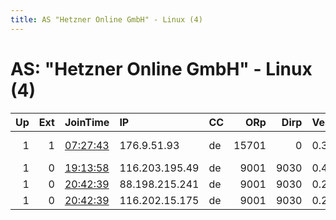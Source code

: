 ```yaml
---
title: AS "Hetzner Online GmbH" - Linux (4)
---
```


# AS: "Hetzner Online GmbH" - Linux (4)

|   Up |   Ext | JoinTime                                                                                            | IP             | CC   |   ORp |   Dirp | Version   | Contact                               | Nickname    |   eFamMembers |
|-----:|------:|:----------------------------------------------------------------------------------------------------|:---------------|:-----|------:|-------:|:----------|:--------------------------------------|:------------|--------------:|
|    1 |     1 | [07:27:43](https://metrics.torproject.org/rs.html#details/4415D374B747CEC5573296D497E687D8B5B6F650) | 176.9.51.93    | de   | 15701 |      0 | 0.3.2.10  | Webmaster &lt;ceddicedced@pr          | Ceddicedced |             1 |
|    1 |     0 | [19:13:58](https://metrics.torproject.org/rs.html#details/7FBB9313E95422018DDBC4A792C70BBCDB38AE74) | 116.203.195.49 | de   |  9001 |   9030 | 0.4.1.6   | derpyspike a-t protonma               | derpyrelay  |             1 |
|    1 |     0 | [20:42:39](https://metrics.torproject.org/rs.html#details/3B1F8A7F26DC2F8AEFA40D59629B562AD0AB3E7E) | 88.198.215.241 | de   |  9001 |   9030 | 0.2.9.14  | public&lt;dot&gt;cr&lt;at&gt;protonma | duncanturk0 |             1 |
|    1 |     0 | [20:42:39](https://metrics.torproject.org/rs.html#details/4120E4A8823A7AA76C5FF79BD263C0814C551CF5) | 116.202.15.175 | de   |  9001 |   9030 | 0.2.9.14  | public&lt;dot&gt;cr&lt;at&gt;protonma | duncanturk0 |             1 |
